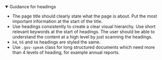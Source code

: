 <details open data-label="headings-guidance-accordion" aria-expanded="false">
  <summary>Guidance <span class="visuallyhidden">for headings</span></summary>
  <div class="accordion-panel">
    <ul>
      <li>The page title should clearly state what the page is about. Put the most important information at the start of the title.
      </li>
      <li>Use headings consistently to create a clear visual hierarchy. Use short relevant keywords at the start of headings. The user should be able to understand the content at a high level by just scanning the headings.</li>
      <li><code>h4</code>, <code>h5</code> and <code>h6</code> headings are styled the same.</li>
      <li>Use <code>.gov-speak</code> class for long structured documents which need more than 4 levels of heading, for example annual reports.</li>
    </ul>
  </div>
</details>
